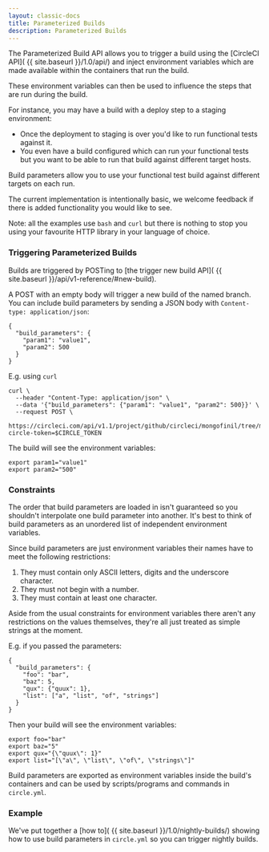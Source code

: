 ```yaml
---
layout: classic-docs
title: Parameterized Builds
description: Parameterized Builds
---
```


The Parameterized Build API allows you to trigger a build using the
[CircleCI API]( {{ site.baseurl }}/1.0/api/)
and inject environment variables which are made available within the containers that run the build.

These environment variables can then be used to influence the steps that are run during the build.

For instance, you may have a build with a deploy step to a staging environment:

*   Once the deployment to staging is over you'd like to run functional tests against it.
*   You even have a build configured which can run your functional tests but you want to be able to run that build against different target hosts.

Build parameters allow you to use your functional test build against different targets on each run.

The current implementation is intentionally basic, we welcome feedback if there is added functionality you would like to see.

Note: all the examples use `bash` and `curl` but there is nothing to stop you using your favourite HTTP library in your language of choice.

<h3 id="detail">Triggering Parameterized Builds</h3>

Builds are triggered by POSTing to [the trigger new build API]( {{ site.baseurl }}/api/v1-reference/#new-build).

A POST with an empty body will trigger a new build of the named branch.
You can include build parameters by sending a JSON body with `Content-type: application/json`:

```
{
  "build_parameters": {
    "param1": "value1",
    "param2": 500
  }
}
```

E.g. using `curl`

```
curl \
  --header "Content-Type: application/json" \
  --data '{"build_parameters": {"param1": "value1", "param2": 500}}' \
  --request POST \
  https://circleci.com/api/v1.1/project/github/circleci/mongofinil/tree/master?circle-token=$CIRCLE_TOKEN
```

The build will see the environment variables:

```
export param1="value1"
export param2="500"
```

### Constraints

The order that build parameters are loaded in isn't guaranteed so you shouldn't interpolate one build parameter into another.
It's best to think of build parameters as an unordered list of independent environment variables.

Since build parameters are just environment variables their names have to meet the following restrictions:

1.  They must contain only ASCII letters, digits and the underscore character.
2.  They must not begin with a number.
3.  They must contain at least one character.

Aside from the usual constraints for environment variables there aren't any restrictions on the values themselves, they're all just treated as simple strings at the moment.

E.g. if you passed the parameters:

```
{
  "build_parameters": {
    "foo": "bar",
    "baz": 5,
    "qux": {"quux": 1},
    "list": ["a", "list", "of", "strings"]
  }
}
```

Then your build will see the environment variables:

```
export foo="bar"
export baz="5"
export qux="{\"quux\": 1}"
export list="[\"a\", \"list\", \"of\", \"strings\"]"
```

Build parameters are exported as environment variables inside the build's containers and can be used by scripts/programs and commands in `circle.yml`.

### Example

We've put together a [how to]( {{ site.baseurl }}/1.0/nightly-builds/)
showing how to use build parameters in `circle.yml` so you can trigger nightly builds.

